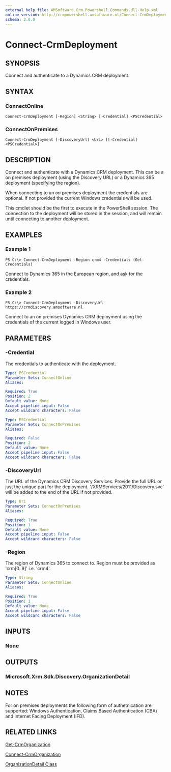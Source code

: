 ```yaml
---
external help file: AMSoftware.Crm.Powershell.Commands.dll-Help.xml
online version: http://crmpowershell.amsoftware.nl/Connect-CrmDeployment.html
schema: 2.0.0
---
```


# Connect-CrmDeployment

## SYNOPSIS
Connect and authenticate to a Dynamics CRM deployment.

## SYNTAX

### ConnectOnline
```
Connect-CrmDeployment [-Region] <String> [-Credential] <PSCredential>
```

### ConnectOnPremises
```
Connect-CrmDeployment [-DiscoveryUrl] <Uri> [[-Credential] <PSCredential>]
```

## DESCRIPTION
Connect and authenticate with a Dynamics CRM deployment. This can be a on premises deployment (using the Discovery URL) or a Dynamics 365 deployment (specifying the region).

When connecting to an on premises deployment the credentials are optional. If not provided the current Windows credentials will be used.

This cmdlet should be the first to execute in the PowerShell session. The connection to the deployment will be stored in the session, and will remain until connecting to another deployment.

## EXAMPLES

### Example 1
```
PS C:\> Connect-CrmDeployment -Region crm4 -Credentials (Get-Credentials)
```

Connect to Dynamics 365 in the European region, and ask for the credentials.

### Example 2
```
PS C:\> Connect-CrmDeployment -DiscoveryUrl https://crmdiscovery.amsoftware.nl
```

Connect to an on premises Dynamics CRM deployment using the credentials of the current logged in Windows user.

## PARAMETERS

### -Credential
The credentials to authenticate with the deployment.

```yaml
Type: PSCredential
Parameter Sets: ConnectOnline
Aliases: 

Required: True
Position: 2
Default value: None
Accept pipeline input: False
Accept wildcard characters: False
```

```yaml
Type: PSCredential
Parameter Sets: ConnectOnPremises
Aliases: 

Required: False
Position: 2
Default value: None
Accept pipeline input: False
Accept wildcard characters: False
```

### -DiscoveryUrl
The URL of the Dynamics CRM Discovery Services. Provide the full URL or just the unique part for the deployment. '/XRMServices/2011/Discovery.svc' will be added to the end of the URL if not provided.

```yaml
Type: Uri
Parameter Sets: ConnectOnPremises
Aliases: 

Required: True
Position: 1
Default value: None
Accept pipeline input: False
Accept wildcard characters: False
```

### -Region
The region of Dynamics 365 to connect to. Region must be provided as 'crm[0..9]' i.e. 'crm4'.

```yaml
Type: String
Parameter Sets: ConnectOnline
Aliases: 

Required: True
Position: 1
Default value: None
Accept pipeline input: False
Accept wildcard characters: False
```

## INPUTS

### None


## OUTPUTS

### Microsoft.Xrm.Sdk.Discovery.OrganizationDetail


## NOTES

For on premises deployments the following form of authetnication are supported: Windows Authentication, Claims Based Authentication (CBA) and Internet Facing Deployment (IFD).

## RELATED LINKS

[Get-CrmOrganization](Get-CrmOrganization.md)

[Connect-CrmOrganization](Get-CrmOrganization.md)

[OrganizationDetail Class](https://msdn.microsoft.com/library/microsoft.xrm.sdk.discovery.organizationdetail.aspx)

